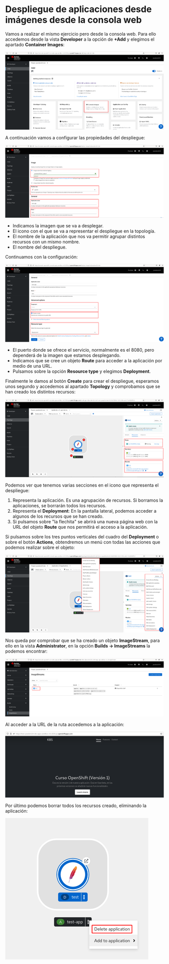 # Despliegue de aplicaciones desde imágenes desde la consola web

Vamos a realizar el mismo ejercicio pero desde la consola web. Para ello accedemos desde la vista **Developer** a la opción de **+Add** y elegimos el apartado **Container Images**:

![imagenweb](img/imagenweb1.png)

A continuación vamos a configurar las propiedades del despliegue:

![imagenweb](img/imagenweb2.png)

* Indicamos la imagen que se va a desplegar.
* El icono con el que se va a representar el despliegue en la topología.
* El nombre de la aplicación que nos va permitir agrupar distintos recursos con un mismo nombre.
* El nombre del despliegue.

Continuamos con la configuración:

![imagenweb](img/imagenweb3.png)

* El puerto donde se ofrece el servicio, normalmente es el 8080, pero dependerá de la imagen que estamos desplegando.
* Indicamos que se cree un objeto **Route** para acceder a la aplicación por medio de una URL.
* Pulsamos sobre la opción **Resource type** y elegimos **Deployment**.

Finalmente le damos al botón **Create** para crear el despliegue, esperamos unos segundo y accedemos al apartado **Topology** y comprobamos que se han creado los distintos recursos:

![imagenweb](img/imagenweb4.png)

Podemos ver que tenemos varias secciones en el icono que representa el despliegue:

1. Representa la aplicación. Es una agrupación de recursos. Si borramos la aplicaciones, se borrarán todos los recursos.
2. Representa el **Deployment**: En la pantalla lateral, podemos acceder a algunos de los recursos que se han creado.
3. Si pulsamos sobre "la flechita" se abrirá una nueva página web con la URL del objeto **Route** que nos permitirá el acceso a la aplicación.

Si pulsamos sobre los tres puntos verticales del cuadro del **Deployment** o sobre el botón **Actions**, obtendremos un menú con todas las acciones que podemos realizar sobre el objeto:

![imagenweb](img/imagenweb5.png)

Nos queda por comprobar que se ha creado un objeto **ImageStream**, para ello en la vista **Administrator**, en la opción **Builds -> ImageStreams** la podemos encontrar:

![imagenweb](img/imagenweb6.png)

Al acceder a la URL de la ruta accedemos a la aplicación:

![imagenweb](img/imagenweb7.png)

Por último podemos borrar todos los recursos creado, eliminando la aplicación:

![imagenweb](img/imagenweb8.png)